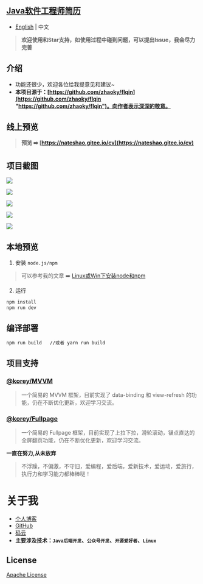 ## [Java软件工程师简历](http://zhousiwei.gitee.io/cv/)

- [English](README.en.md) | 中文

> **欢迎使用和Star支持，如使用过程中碰到问题，可以提出Issue，我会尽力完善**

## 介绍
- 功能还很少，欢迎各位给我提意见和建议~
- **本项目源于：[https://github.com/zhaoky/flqin](https://github.com/zhaoky/flqin "https://github.com/zhaoky/flqin")。向作者表示深深的敬意。**

## 线上预览

> **预览 ➡️ [https://nateshao.gitee.io/cv](https://nateshao.gitee.io/cv)**

## 项目截图

![](https://nateshao-blog.oss-cn-shenzhen.aliyuncs.com/img/首页.png)

![](https://nateshao-blog.oss-cn-shenzhen.aliyuncs.com/img/专业技能.png)

![](https://nateshao-blog.oss-cn-shenzhen.aliyuncs.com/img/工作经历.png)

![](https://nateshao-blog.oss-cn-shenzhen.aliyuncs.com/img/项目经验.png)

![](https://nateshao-blog.oss-cn-shenzhen.aliyuncs.com/img/联系我.png)



## 本地预览
1. 安装 `node.js/npm`
> 可以参考我的文章 ➡️ [Linux或Win下安装node和npm](https://www.jianshu.com/p/f8b0a4f7a822)

2. 运行
```bash
npm install
npm run dev
```

## 编译部署
```bash
npm run build   //或者 yarn run build
```

## 项目支持

### [@korey/MVVM](https://github.com/zhaoky/mvvm)

> 一个简易的 MVVM 框架，目前实现了 data-binding 和 view-refresh 的功能，仍在不断优化更新，欢迎学习交流。

### [@korey/Fullpage](https://github.com/zhaoky/fullpage)

> 一个简易的 Fullpage 框架，目前实现了上拉下拉，滑轮滚动，锚点直达的全屏翻页功能，仍在不断优化更新，欢迎学习交流。

**一直在努力,从未放弃**
> 不浮躁，不偏激，不守旧，爱编程，爱后端，爱新技术，爱运动，爱旅行，执行力和学习能力都棒棒哒！

# 关于我

- [个人博客](https://nateshao.gitee.io/)
- [GitHub](https://github.com/nateshao)
- [码云](https://gitee.com/nateshao)
- **主要涉及技术：`Java后端开发`、`公众号开发`、`开源爱好者`、`Linux`**

## License

[Apache License](./LICENSE)